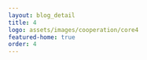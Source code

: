 ```yaml
---
layout: blog_detail
title: 4
logo: assets/images/cooperation/core4
featured-home: true
order: 4
---
```

